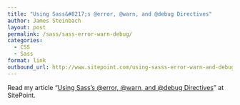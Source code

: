 ```yaml
---
title: "Using Sass&#8217;s @error, @warn, and @debug Directives"
author: James Steinbach
layout: post
permalink: /sass/sass-error-warn-debug/
categories:
  - CSS
  - Sass
format: link
outbound_url: http://www.sitepoint.com/using-sasss-error-warn-and-debug-directives/
---
```

Read my article &#8220;<a href="http://www.sitepoint.com/using-sasss-error-warn-and-debug-directives/" title="Using Sass's @error, @warn, and @debug Directives" target="_blank">Using Sass&#8217;s @error, @warn, and @debug Directives</a>&#8221; at SitePoint.